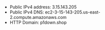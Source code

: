 - Public IPv4 address: 3.15.143.205
- Public IPv4 DNS: ec2-3-15-143-205.us-east-2.compute.amazonaws.com
- HTTP Domain: p1down.shop